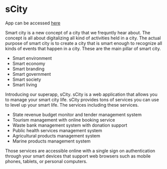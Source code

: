 # sCity

App can be accessed [here](https://scity.herokuapp.com/)

Smart city is a new concept of a city that we frequntly hear about. The concept is all about digitalizing all kind of activities held in a city. The actual purpose of smart city is to create a city that is smart enough to recognize all kinds of events that happen in a city. These are the main pillar of smart city.

- Smart environment
- Smart economy
- Smart branding
- Smart government
- Smart society
- Smart living

Introducing our superapp, sCity. sCity is a web application that allows you to manage your smart city life. sCity provides tons of services you can use to level up your smart life. The services including these services.

- State revenue budget monitor and tender management system
- Tourism management with online booking service
- Waste bank management system with donation support
- Public health services management system 
- Agricultural products management system
- Marine products management system

Those services are accessible online with a single sign on authentication through your smart devices that support web browsers such as mobile phones, tablets, or personal computers.